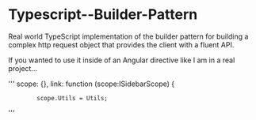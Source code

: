 # Typescript--Builder-Pattern
Real world TypeScript implementation of the builder pattern for building a complex http request object that provides the client with a fluent API.

If you wanted to use it inside of an Angular directive like I am in a real project...

'''
scope: {},
        link: function (scope:ISidebarScope) {

            scope.Utils = Utils;
'''